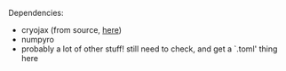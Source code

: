 Dependencies:
 - cryojax (from source, [here](https://github.com/mjo22/cryojax))
 - numpyro
 - probably a lot of other stuff! still need to check, and get a `.toml' thing here
